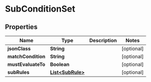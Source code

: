 

# SubConditionSet


## Properties

Name | Type | Description | Notes
------------ | ------------- | ------------- | -------------
**jsonClass** | **String** |  |  [optional]
**matchCondition** | **String** |  |  [optional]
**mustEvaluateTo** | **Boolean** |  |  [optional]
**subRules** | [**List&lt;SubRule&gt;**](SubRule.md) |  |  [optional]



